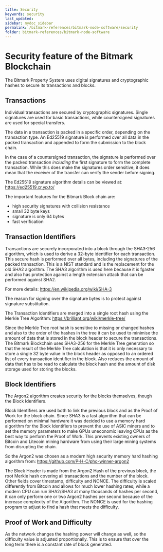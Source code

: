 ```yaml
---
title: Security
keywords: security
last_updated: 
sidebar: mydoc_sidebar
permalink: /bitmark-references/bitmark-node-software/security
folder: bitmark-references/bitmark-node-software
---
```


# Security feature of the Bitmark Blockchain

The Bitmark Property System uses digital signatures and cryptographic
hashes to secure its transactions and blocks.

## Transactions

Individual transactions are secured by cryptographic
signatures. Single signatures are used for basic transactions, while
countersigned signatures are used for special transfers.

The data in a transaction is packed in a specific order, depending on
the transaction type.  An Ed25519 signature is performed over all data
in the packed transaction and appended to form the submission to the
block chain.

In the case of a countersigned transaction, the signature is performed
over the packed transaction *including* the first signature to form
the complete transaction.  While this does make the signatures order
sensitive, it does mean that the receiver of the transfer can verify
the sender before signing.

The Ed25519 signature algorithm details can be viewed at: https://ed25519.cr.yp.to/

The important features for the Bitmark Block chain are:
* high security signatures with collision resistance
* small 32 byte keys
* signature is only 64 bytes
* fast verification

## Transaction Identifiers

Transactions are securely incorporated into a block through the
SHA3-256 algorithm, which is used to derive a 32-byte identifier for
each transaction.  This secure hash is performed over all bytes,
including the signatures of the packed transaction.  This is a NIST
standard and is the replacement for the old SHA2 algorithm.
The SHA3 algorithm is used here because it is fgaster and also
has protection against a length extension attack that can be
performed against SHA2.

For more details: https://en.wikipedia.org/wiki/SHA-3

The reason for signing over the signature bytes is to protect against
signature substitution.

The Transaction Identifiers are merged into a single root hash using
the Merkle Tree Algorithm: https://brilliant.org/wiki/merkle-tree/

Since the Merkle Tree root hash is sensitive to missing or changed
hashes and also to the order of the hashes in the tree it can be used
to minimise the amount of data that is stored in the block header to
secure the transactions.  The Bitmark Blockchain uses SHA3-256 for the
Merkle Tree generation so that the result of the Merkle Tree
calculation is that it is only necessary to store a single 32 byte value
in the block header as opposed to an ordered list of every transaction
identifier in the block.  Also reduces the amount of data that has to be
read to calculate the block hash and the amount of disk storage used for
storing the blocks.

## Block Identifiers

The Argon2 algorithm creates security for the blocks themselves,
though the Block Identifiers.

Block Identifiers are used both to link the previous block and as the
Proof of Work for the block chain.  Since SHA3 is a fast algorithm
that can be performed on minimal hardware it was decided to use a
memory hard algorithm for the Block Identifiers to prevent the use of
ASIC miners and to set the memory parameters to make GPUs uneconomic
leaving CPUs as the best way to perform the Proof of Work.  This
prevents existing owners of Bitcoin and Litecoin mining hardware from
using their large mining systems from disrupting the chain.

So the Argon2 was chosen as a modern high security memory hard hashing
algorithm from: https://github.com/P-H-C/phc-winner-argon2

The Block Header is made from the Argon2 Hash of the previous block,
the root Merkle hash covering all transactions and the number of the
block.  Other fields cover timestamp, difficulty and NONCE.  The
difficulty is scaled differently from Bitcoin and allows for much
lower hashing rates; while a modern CPU can run SHA2/SHA3 at many
thousands of hashes per second, it can only perform one or two Argon2
hashes per second because of the increase complexity of the Algorithm.
The NONCE is used for the hashing program to adjust to find a hash that
meets the difficulty.

## Proof of Work and Difficulty

As the network changes the hashing power will change as well, so the
difficulty value is adjusted proportionally.  This is to ensure that
over the long term there is a constant rate of block generated.
